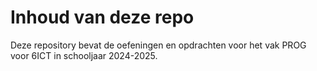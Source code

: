 # Inhoud van deze repo
Deze repository bevat de oefeningen en opdrachten voor het vak PROG voor 6ICT in schooljaar 2024-2025.